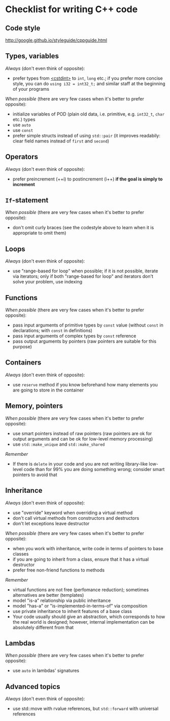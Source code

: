 # Checklist for writing C++ code

## Code style
http://google.github.io/styleguide/cppguide.html

## Types, variables
_Always_ (don't even think of opposite):
- prefer types from [\<cstdint\>](http://en.cppreference.com/w/cpp/header/cstdint) to `int`, `long` etc.; if you prefer more concise style, you can do `using i32 = int32_t;` and similar staff at the beginning of your programs 

_When possible_ (there are very few cases when it's better to prefer opposite):
- initialize variables of POD (plain old data, i.e. primitive, e.g. `int32_t`, `char` etc.) types
- use `auto`
- use `const`
- prefer simple structs instead of using `std::pair` (it improves readabily: clear field names instead of `first` and `second`)

## Operators
_Always_ (don't even think of opposite):
- prefer preincrement (++i) to postincrement (i++) **if the goal is simply to increment**

## `If`-statement
_When possible_ (there are very few cases when it's better to prefer opposite):
- don't omit curly braces (see the codestyle above to learn when it is appropriate to omit them)

## Loops
_Always_ (don't even think of opposite):
- use "range-based for loop" when possible; if it is not possible, iterate via iterators; only if both "range-based for loop" and iterators don't solve your problem, use indexing

## Functions
_When possible_ (there are very few cases when it's better to prefer opposite):
- pass input arguments of primitive types by `const` value (without `const` in declarations; with `const` in definitions)
- pass input arguments of complex types by `const` reference
- pass output arguments by pointers (raw pointers are suitable for this purpose)

## Containers
_Always_ (don't even think of opposite):
- use `reserve` method if you know beforehand how many elements you are going to store in the container

## Memory, pointers
_When possible_ (there are very few cases when it's better to prefer opposite):
- use smart pointers instead of raw pointers (raw pointers are ok for output arguments and can be ok for low-level memory processing)
- use `std::make_unique` and `std::make_shared`

_Remember_
- If there is `delete` in your code and you are not writing library-like low-level code than for 99% you are doing something wrong; consider smart pointers to avoid that

## Inheritance
_Always_ (don't even think of opposite):
- use "override" keyword when overriding a virtual method
- don't call virtual methods from constructors and destructors
- don't let exceptions leave destructor

_When possible_ (there are very few cases when it's better to prefer opposite):
- when you work with inheritance, write code in terms of pointers to base classes
- if you are going to inherit from a class, ensure that it has a virtual destructor
- prefer free non-friend functions to methods

_Remember_
- virtual functions are not free (perfomance reduction); sometimes alternatives are better (templates)
- model "is-a" relationship via public inheritance
- model "has-a" or "is-implemented-in-terms-of" via composition
- use private inheritance to inherit features of a base class
- Your code usually should give an abstraction, which corresponds to how the real world is designed; however, internal implementation can be absolutely different from that

## Lambdas
_When possible_ (there are very few cases when it's better to prefer opposite):
- use `auto` in lambdas' signatures

## Advanced topics
_Always_ (don't even think of opposite):
- use std::move with rvalue references, but `std::forward` with universal references
